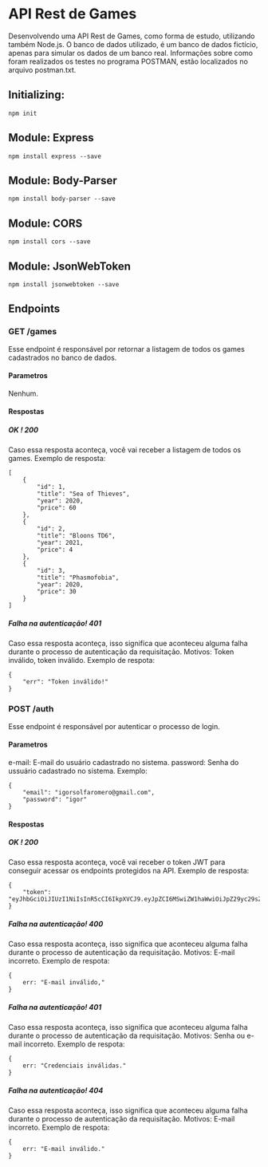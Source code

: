 # API Rest de Games
 Desenvolvendo uma API Rest de Games, como forma de estudo, utilizando também Node.js.
 O banco de dados utilizado, é um banco de dados fictício, apenas para simular os dados de um banco real.
 Informações sobre como foram realizados os testes no programa POSTMAN, estão localizados no arquivo postman.txt.

## Initializing:
```
npm init
```

## Module: Express
```
npm install express --save
```

## Module: Body-Parser
```
npm install body-parser --save
```

## Module: CORS
```
npm install cors --save
```

## Module: JsonWebToken
```
npm install jsonwebtoken --save
```

## Endpoints
### GET /games
Esse endpoint é responsável por retornar a listagem de todos os games cadastrados no banco de dados.
#### Parametros
Nenhum.
#### Respostas
##### OK ! 200
Caso essa resposta aconteça, você vai receber a listagem de todos os games.
Exemplo de resposta:
```
[
    {
        "id": 1,
        "title": "Sea of Thieves",
        "year": 2020,
        "price": 60
    },
    {
        "id": 2,
        "title": "Bloons TD6",
        "year": 2021,
        "price": 4
    },
    {
        "id": 3,
        "title": "Phasmofobia",
        "year": 2020,
        "price": 30
    }
]
```
##### Falha na autenticação! 401
Caso essa resposta aconteça, isso significa que aconteceu alguma falha durante o processo de autenticação da requisitação. Motivos: Token inválido, token inválido.
Exemplo de respota:
```
{
    "err": "Token inválido!"
}
```


### POST /auth
Esse endpoint é responsável por autenticar o processo de login.
#### Parametros
e-mail: E-mail do usuário cadastrado no sistema.
password: Senha do ussuário cadastrado no sistema.
Exemplo:
```
{
    "email": "igorsolfaromero@gmail.com",
    "password": "igor"
}
```
#### Respostas
##### OK ! 200
Caso essa resposta aconteça, você vai receber o token JWT para conseguir acessar os endpoints protegidos na API.
Exemplo de resposta:
```
{
    "token": "eyJhbGciOiJIUzI1NiIsInR5cCI6IkpXVCJ9.eyJpZCI6MSwiZW1haWwiOiJpZ29yc29sZmFyb21lcm9AZ21haWwuY29tIiwiaWF0IjoxNjIxMjg3MTQ5LCJleHAiOjE2MjE0NTk5NDl9._8LwTMMuBnjciqFJZrykJ4tHNwhJKb71ARPzms4mWR4"
}
```
##### Falha na autenticação! 400
Caso essa resposta aconteça, isso significa que aconteceu alguma falha durante o processo de autenticação da requisitação. Motivos: E-mail incorreto.
Exemplo de respota:
```
{
    err: "E-mail inválido,"
}
```

##### Falha na autenticação! 401
Caso essa resposta aconteça, isso significa que aconteceu alguma falha durante o processo de autenticação da requisitação. Motivos: Senha ou e-mail incorreto.
Exemplo de respota:
```
{
    err: "Credenciais inválidas."
}
```

##### Falha na autenticação! 404
Caso essa resposta aconteça, isso significa que aconteceu alguma falha durante o processo de autenticação da requisitação. Motivos: E-mail incorreto.
Exemplo de respota:
```
{
    err: "E-mail inválido."
}
```